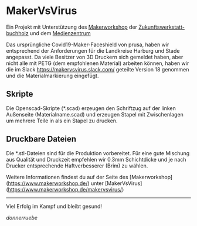 # MakerVsVirus

Ein Projekt mit Unterstützung des [Makerworkshop](https://www.makerworkshop.de/)
der [Zukunftswerkstatt-buchholz](https://www.zukunftswerkstatt-buchholz.de/) und
dem [Medienzentrum](https://www.medienzentrum-harburg.de/)

Das ursprüngliche Covid19-Maker-Faceshield von prusa, haben wir entsprechend der
Anforderungen für die Landkreise Harburg und Stade angepasst. Da viele Besitzer 
von 3D Druckern sich gemeldet haben, aber nicht alle mit PETG (dem empfohlenen 
Material) arbeiten können, haben wir die im Slack 
https://makervsvirus.slack.com/ geteilte Version 18 genommen und die 
Materialmarkierung eingefügt.

## Skripte
Die Openscad-Skripte (*.scad) erzeugen den Schriftzug auf der linken Außenseite
(Materialname.scad) und erzeugen Stapel mit Zwischenlagen um mehrere Teile in
als ein Stapel zu drucken.

## Druckbare Dateien
Die *.stl-Dateien sind für die Produktion vorbereitet. Für eine gute Mischung 
aus Qualität und Druckzeit empfehlen wir 0.3mm Schichtdicke und je nach Drucker
entsprechende Haftverbesserer (Brim) zu wählen.

Weitere Informationen findest du auf der Seite des [Makerworkshop]
(https://www.makerworkshop.de/)
unter [MakerVsVirus]
(https://www.makerworkshop.de/makervsvirus/)

---

Viel Erfolg im Kampf und bleibt gesund! 

*donnerruebe*